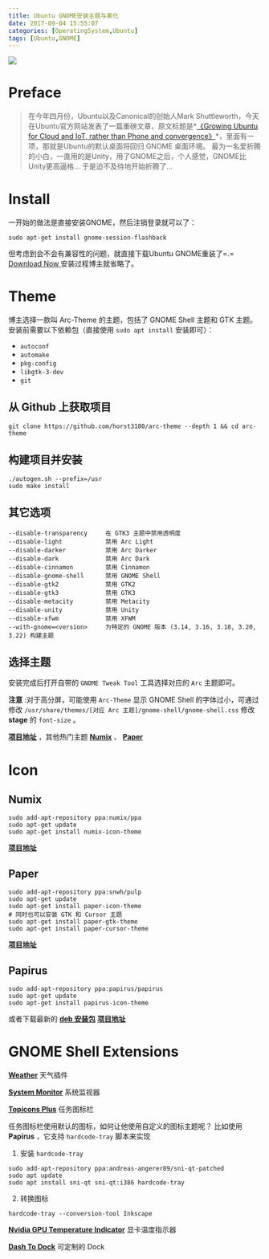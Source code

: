 ```yaml
---
title: Ubuntu GNOME安装主题与美化
date: 2017-09-04 15:55:07
categories: [OperatingSystem,Ubuntu]
tags: [Ubuntu,GNOME]
---
```

![](http://ojoba1c98.bkt.clouddn.com/img/gnome/activities-overview.jpg)
# Preface

> 在今年四月份，Ubuntu以及Canonical的创始人Mark Shuttleworth，今天在Ubuntu官方网站发表了一篇重磅文章，原文标题是*[《Growing Ubuntu for Cloud and IoT, rather than Phone and convergence》](https://insights.ubuntu.com/2017/04/05/growing-ubuntu-for-cloud-and-iot-rather-than-phone-and-convergence/)*，里面有一项，那就是Ubuntu的默认桌面将回归 GNOME 桌面环境。
> 最为一名爱折腾的小白，一直用的是Unity，用了GNOME之后，个人感觉，GNOME比Unity更高逼格...
> 于是迫不及待地开始折腾了...

<!--more-->

# Install
一开始的做法是直接安装GNOME，然后注销登录就可以了：
```shell
sudo apt-get install gnome-session-flashback
```
但考虑到会不会有兼容性的问题，就直接下载Ubuntu GNOME重装了=.=
<a id="download" href="https://ubuntugnome.org/download"><i class="fa fa-download"></i><span> Download Now</span>
</a>
安装过程博主就省略了。

# Theme
博主选择一款叫 Arc-Theme 的主题，包括了 GNOME Shell 主题和 GTK 主题。
安装前需要以下依赖包（直接使用 `sudo apt install` 安装即可）：
* `autoconf`
* `automake`
* `pkg-config`
* `libgtk-3-dev`
* `git`

## 从 Github 上获取项目
```
git clone https://github.com/horst3180/arc-theme --depth 1 && cd arc-theme
```

## 构建项目并安装
```
./autogen.sh --prefix=/usr
sudo make install
```

## 其它选项
```
--disable-transparency     在 GTK3 主题中禁用透明度
--disable-light            禁用 Arc Light
--disable-darker           禁用 Arc Darker
--disable-dark             禁用 Arc Dark
--disable-cinnamon         禁用 Cinnamon
--disable-gnome-shell      禁用 GNOME Shell
--disable-gtk2             禁用 GTK2
--disable-gtk3             禁用 GTK3
--disable-metacity         禁用 Metacity
--disable-unity            禁用 Unity
--disable-xfwm             禁用 XFWM
--with-gnome=<version>     为特定的 GNOME 版本 (3.14, 3.16, 3.18, 3.20, 3.22) 构建主题
```

## 选择主题
安装完成后打开自带的 `GNOME Tweak Tool` 工具选择对应的 `Arc` 主题即可。

**注意** :对于高分屏，可能使用 `Arc-Theme` 显示 GNOME Shell 的字体过小，可通过修改 `/usr/share/themes/[对应 Arc 主题]/gnome-shell/gnome-shell.css` 修改 **stage** 的 `font-size` 。

[**项目地址**](https://github.com/snwh/paper-icon-theme) ，其他热门主题 [**Numix**](https://github.com/snwh/paper-gtk-theme) 、 [**Paper**](https://github.com/numixproject/numix-gtk-theme)

# Icon
## Numix
```
sudo add-apt-repository ppa:numix/ppa
sudo apt-get update
sudo apt-get install numix-icon-theme
```
**[项目地址](https://github.com/numixproject/numix-icon-theme)**

## Paper
```
sudo add-apt-repository ppa:snwh/pulp
sudo apt-get update
sudo apt-get install paper-icon-theme
# 同时也可以安装 GTK 和 Cursor 主题
sudo apt-get install paper-gtk-theme
sudo apt-get install paper-cursor-theme
```
**[项目地址](https://github.com/snwh/paper-icon-theme)**
## Papirus
```
sudo add-apt-repository ppa:papirus/papirus
sudo apt-get update
sudo apt-get install papirus-icon-theme
```
或者下载最新的 [**deb 安装包**](https://launchpad.net/~papirus/+archive/ubuntu/papirus/+packages?field.name_filter=papirus-icon-theme)
**[项目地址](https://github.com/PapirusDevelopmentTeam/papirus-icon-theme)**

# GNOME Shell Extensions
[**Weather**](https://extensions.gnome.org/extension/613/weather/) 天气插件

[**System Monitor**](https://extensions.gnome.org/extension/1064/system-monitor/) 系统监视器

[**Topicons Plus**](https://extensions.gnome.org/extension/1031/topicons/) 任务图标栏

任务图标栏使用默认的图标，如何让他使用自定义的图标主题呢？
比如使用 **Papirus** ，它支持 `hardcode-tray` 脚本来实现
1. 安装 `hardcode-tray`
```
sudo add-apt-repository ppa:andreas-angerer89/sni-qt-patched
sudo apt update
sudo apt install sni-qt sni-qt:i386 hardcode-tray
```
2. 转换图标
```
hardcode-tray --conversion-tool Inkscape
```

[**Nvidia GPU Temperature Indicator**](https://extensions.gnome.org/extension/541/nvidia-gpu-temperature-indicator/) 显卡温度指示器

[**Dash To Dock**](https://extensions.gnome.org/extension/307/dash-to-dock/) 可定制的 Dock


